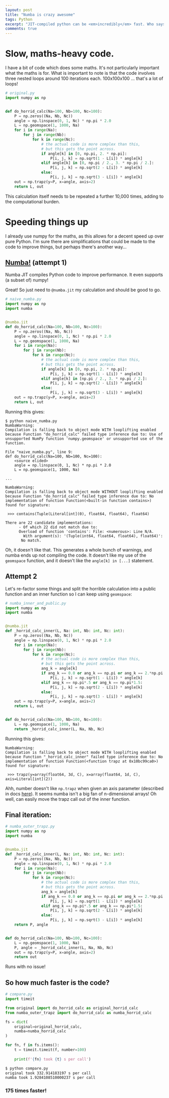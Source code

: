 ```yaml
---
layout: post
title: "Numba is crazy awesome"
tags: Python
excerpt: "JIT-compiled python can be <em>incredibly</em> fast. Who says Python can't be performant?"
comments: true
---
```


# Slow, maths-heavy code.

I have a bit of code which does some maths. It's not particularly important what the maths is for. What is important to note is that the code involves three nested loops around 100 iterations each. 100x100x100 ... that's a lot of loops!

```python
# original.py
import numpy as np


def do_horrid_calc(Na=100, Nb=100, Nc=100):
    P = np.zeros((Na, Nb, Nc))
    angle = np.linspace(0, 1, Nc) * np.pi * 2.0
    L = np.geomspace(1, 1000, Na)
    for i in range(Na):
        for j in range(Nb):
            for k in range(Nc):
                # the actual code is more complex than this,
                # but this gets the point across.
                if angle[k] in [0, np.pi, 2. * np.pi]:
                    P[i, j, k] = np.sqrt(1 - L[i]) * angle[k]
                elif angle[k] in [0, np.pi / 2., 3. * np.pi / 2.]:
                    P[i, j, k] = np.sqrt(2 - L[i]) * angle[k]
                else:
                    P[i, j, k] = np.sqrt(3 - L[i]) * angle[k]
    out = np.trapz(y=P, x=angle, axis=2)
    return L, out
```

This calculation itself needs to be repeated a further 10,000 times, adding to the computational burden.


# Speeding things up

I already use numpy for the maths, as this allows for a decent speed up over pure Python. I'm sure there are simplifications that could be made to the code to improve things, but perhaps there's another way...

## [Numba!](https://numba.pydata.org) (attempt 1)

Numba JIT compiles Python code to improve performance. It even supports (a subset of) numpy!

Great! So just need to `@numba.jit` my calculation and should be good to go.

```python
# naive_numba.py
import numpy as np
import numba


@numba.jit
def do_horrid_calc(Na=100, Nb=100, Nc=100):
    P = np.zeros((Na, Nb, Nc))
    angle = np.linspace(0, 1, Nc) * np.pi * 2.0
    L = np.geomspace(1, 1000, Na)
    for i in range(Na):
        for j in range(Nb):
            for k in range(Nc):
                # the actual code is more complex than this,
                # but this gets the point across.
                if angle[k] in [0, np.pi, 2. * np.pi]:
                    P[i, j, k] = np.sqrt(1 - L[i]) * angle[k]
                elif angle[k] in [np.pi / 2., 3. * np.pi / 2.]:
                    P[i, j, k] = np.sqrt(2 - L[i]) * angle[k]
                else:
                    P[i, j, k] = np.sqrt(3 - L[i]) * angle[k]
    out = np.trapz(y=P, x=angle, axis=2)
    return L, out
```

Running this gives:
```
$ python naive_numba.py
NumbaWarning: 
Compilation is falling back to object mode WITH looplifting enabled because Function "do_horrid_calc" failed type inference due to: Use of unsupported NumPy function 'numpy.geomspace' or unsupported use of the function.

File "naive_numba.py", line 9:
def do_horrid_calc(Na=100, Nb=100, Nc=100):
    <source elided>
    angle = np.linspace(0, 1, Nc) * np.pi * 2.0
    L = np.geomspace(1, 1000, Na)

...

NumbaWarning: 
Compilation is falling back to object mode WITHOUT looplifting enabled because Function "do_horrid_calc" failed type inference due to: No implementation of function Function(<built-in function contains>) found for signature:
 
 >>> contains(Tuple(Literal[int](0), float64, float64), float64)
 
There are 22 candidate implementations:
      - Of which 22 did not match due to:
      Overload of function 'contains': File: <numerous>: Line N/A.
        With argument(s): '(Tuple(int64, float64, float64), float64)':
       No match.
```

Oh, it doesn't like that. This generates a whole bunch of warnings, and numba ends up not compiling the code. It doesn't like my use of the `geomspace` function, and it doesn't like the `angle[k] in [...]` statement.

## Attempt 2
Let's re-factor some things and split the horrible calculation into a public function and an inner function so I can keep using `geomspace`:

```python
# numba_inner_and_public.py
import numpy as np
import numba


@numba.jit
def _horrid_calc_inner(L, Na: int, Nb: int, Nc: int):
    P = np.zeros((Na, Nb, Nc))
    angle = np.linspace(0, 1, Nc) * np.pi * 2.0
    for i in range(Na):
        for j in range(Nb):
            for k in range(Nc):
                # the actual code is more complex than this,
                # but this gets the point across.
                ang_k = angle[k]
                if ang_k == 0.0 or ang_k == np.pi or ang_k == 2.*np.pi:
                    P[i, j, k] = np.sqrt(1 - L[i]) * angle[k]
                elif ang_k == np.pi*.5 or ang_k == np.pi*1.5:
                    P[i, j, k] = np.sqrt(2 - L[i]) * angle[k]
                else:
                    P[i, j, k] = np.sqrt(3 - L[i]) * angle[k]
    out = np.trapz(y=P, x=angle, axis=2)
    return L, out


def do_horrid_calc(Na=100, Nb=100, Nc=100):
    L = np.geomspace(1, 1000, Na)
    return _horrid_calc_inner(L, Na, Nb, Nc)
```

Running this gives:
```
NumbaWarning: 
Compilation is falling back to object mode WITH looplifting enabled because Function "_horrid_calc_inner" failed type inference due to: No implementation of function Function(<function trapz at 0x10bc99ca0>) found for signature:
 
 >>> trapz(y=array(float64, 3d, C), x=array(float64, 1d, C), axis=Literal[int](2))
```

Ahh, number doesn't like `np.trapz` when given an axis parameter (described in docs [here](https://numba.pydata.org/numba-doc/dev/developer/autogen_numpy_listing.html#numpy.trapz)). It seems numba isn't a big fan of n-dimensional arrays! Oh well, can easily move the trapz call out of the inner function.


## Final iteration:

```python
# numba_outer_trapz.py
import numpy as np
import numba


@numba.jit
def _horrid_calc_inner(L, Na: int, Nb: int, Nc: int):
    P = np.zeros((Na, Nb, Nc))
    angle = np.linspace(0, 1, Nc) * np.pi * 2.0
    for i in range(Na):
        for j in range(Nb):
            for k in range(Nc):
                # the actual code is more complex than this,
                # but this gets the point across.
                ang_k = angle[k]
                if ang_k == 0.0 or ang_k == np.pi or ang_k == 2.*np.pi:
                    P[i, j, k] = np.sqrt(1 - L[i]) * angle[k]
                elif ang_k == np.pi*.5 or ang_k == np.pi*1.5:
                    P[i, j, k] = np.sqrt(2 - L[i]) * angle[k]
                else:
                    P[i, j, k] = np.sqrt(3 - L[i]) * angle[k]
    return P, angle


def do_horrid_calc(Na=100, Nb=100, Nc=100):
    L = np.geomspace(1, 1000, Na)
    P, angle = _horrid_calc_inner(L, Na, Nb, Nc)
    out = np.trapz(y=P, x=angle, axis=2)
    return out
```

Runs with no issue!

## So how much faster is the code?

```python
# compare.py
import timeit

from original import do_horrid_calc as original_horrid_calc
from numba_outer_trapz import do_horrid_calc as numba_horrid_calc

fs = dict(
    original=original_horrid_calc,
    numba=numba_horrid_calc
)

for fn, f in fs.items():
    t = timeit.timeit(f, number=100)
    
    print(f'{fn} took {t} s per call')
```

```bash
$ python compare.py
original took 332.914183197 s per call
numba took 1.9284108510000237 s per call
```

### 175 times faster!